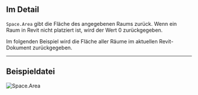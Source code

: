 ## Im Detail
`Space.Area` gibt die Fläche des angegebenen Raums zurück. Wenn ein Raum in Revit nicht platziert ist, wird der Wert 0 zurückgegeben.

Im folgenden Beispiel wird die Fläche aller Räume im aktuellen Revit-Dokument zurückgegeben.
___
## Beispieldatei

![Space.Area](./Revit.Elements.Space.Area_img.jpg)
